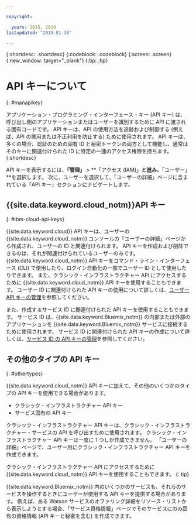 ```yaml
---

copyright:

  years: 2015, 2019
lastupdated: "2019-01-30"

---
```


{:shortdesc: .shortdesc}
{:codeblock: .codeblock}
{:screen: .screen}
{:new_window: target="_blank"}
{:tip: .tip}

# API キーについて
{: #manapikey}

アプリケーション・プログラミング・インターフェース・キー (API キー) は、呼び出し側のアプリケーションまたはユーザーを識別するために API に渡される固有コードです。 API キーは、API の使用方法を追跡および制御する (例えば、API の悪用または不正利用を防止する) ために使用されます。 API キーは、多くの場合、認証のための固有 ID と秘密トークンの両方として機能し、通常はそのキーに関連付けられた ID に特定の一連のアクセス権限を持ちます。
{:shortdesc}

API キーを表示するには、**「管理」** > **「アクセス (IAM)」**と進み、**「ユーザー」**を選択します。 次に、ユーザーを選択して、「ユーザーの詳細」ページに含まれている「API キー」セクションにナビゲートします。 

## {{site.data.keyword.cloud_notm}}API キー
{: #ibm-cloud-api-keys}

{{site.data.keyword.cloud}} API キーは、ユーザーの {{site.data.keyword.cloud_notm}} コンソールの「ユーザーの詳細」ページから作成され、ユーザーの ID と関連付けられます。 API キーを作成および削除できるのは、それが関連付けられているユーザーのみです。 {{site.data.keyword.cloud_notm}} API キーをコマンド・ライン・インターフェース (CLI) で使用したり、ログイン自動化の一部でユーザー ID として使用したりできます。 また、クラシック・インフラストラクチャー API にアクセスするために {{site.data.keyword.cloud_notm}} API キーを使用することもできます。 ユーザー ID に関連付けられた API キーの使用について詳しくは、[ユーザー API キーの管理](/docs/iam?topic=iam-userapikey#userapikey)を参照してください。

また、作成するサービス ID に関連付けられた API キーを使用することもできます。 サービス ID は、{{site.data.keyword.Bluemix_notm}} の内部または外部のアプリケーションを {{site.data.keyword.Bluemix_notm}} サービスに接続するために使用されます。 サービス ID に関連付けられた API キーの作成について詳しくは、[サービス ID の API キーの管理](/docs/iam?topic=iam-serviceidapikeys#serviceidapikeys)を参照してください。

## その他のタイプの API キー
{: #othertypes}

{{site.data.keyword.cloud_notm}} API キーに加えて、その他のいくつかのタイプの API キーを使用できる場合があります。

* クラシック・インフラストラクチャー API キー
* サービス固有の API キー

クラシック・インフラストラクチャー API キーは、クラシック・インフラストラクチャー・サービスの API を呼び出すために使用されます。 クラシック・インフラストラクチャー API キーは一度に 1 つしか作成できません。 「ユーザーの詳細」ページで、ユーザー用にクラシック・インフラストラクチャー API キーを作成できます。

クラシック・インフラストラクチャー API にアクセスするために {{site.data.keyword.cloud_notm}} API キーを使用することもできます。
{: tip}

{{site.data.keyword.Bluemix_notm}} 内のいくつかのサービスも、それらのサービスを操作するときにユーザーが使用する API キーを提供する場合があります。 例えば、ある Watson サービスのオファリング詳細をリソース・リストから表示しようとする場合、「サービス資格情報」ページでそのサービスにのみ固有の資格情報 (API キーと秘密を含む) を作成できます。


